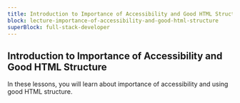 ```yaml
---
title: Introduction to Importance of Accessibility and Good HTML Structure
block: lecture-importance-of-accessibility-and-good-html-structure
superBlock: full-stack-developer
---
```


## Introduction to Importance of Accessibility and Good HTML Structure

In these lessons, you will learn about importance of accessibility and using good HTML structure.
